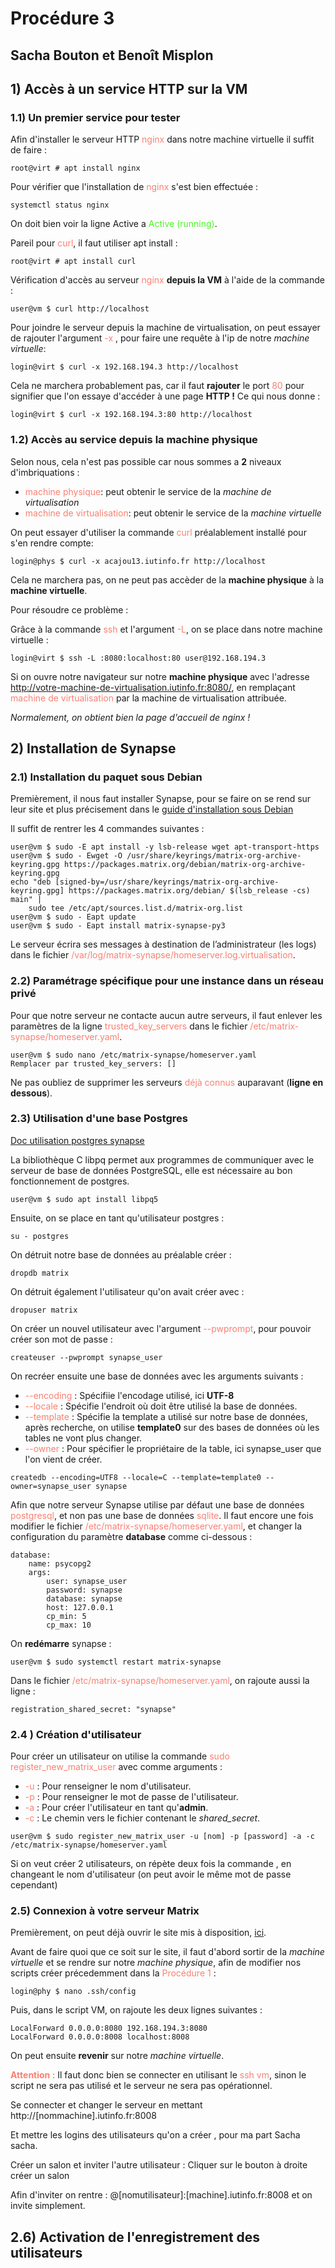 # Procédure 3 
## Sacha Bouton et Benoît Misplon

## 1) Accès à un service HTTP sur la VM

### 1.1) Un premier service pour tester

Afin d'installer le serveur HTTP <span style="color:salmon">nginx</span> dans notre machine virtuelle il suffit de faire :
```
root@virt # apt install nginx
```

Pour vérifier que l'installation de <span style="color:salmon">nginx</span> s'est bien effectuée : 
```
systemctl status nginx
```
On doit bien voir la ligne Active a <span style="color:#4AF626">Active (running)</span>.

Pareil pour <span style="color:salmon">curl</span>, il faut utiliser apt install : 
```
root@virt # apt install curl
```

Vérification d'accès au serveur <span style="color:salmon">nginx</span> **depuis la VM** à l'aide de la commande : 
```
user@vm $ curl http://localhost
``` 

Pour joindre le serveur depuis la machine de virtualisation, on peut essayer de rajouter l'argument <span style="color:salmon">-x </span>, pour faire une requête à l'ip de notre *machine virtuelle*: 

```
login@virt $ curl -x 192.168.194.3 http://localhost
```

Cela ne marchera probablement pas, car il faut **rajouter** le port <span style="color:salmon">80</span> pour signifier que l'on essaye d'accéder à une page **HTTP !**
Ce qui nous donne : 

```
login@virt $ curl -x 192.168.194.3:80 http://localhost
```

### 1.2) Accès au service depuis la machine physique

Selon nous, cela n'est pas possible car nous sommes a **2** niveaux d'imbriquations : 

- <span style="color:salmon">machine physique</span>: peut obtenir le service de la *machine de virtualisation*
- <span style="color:salmon">machine de virtualisation</span>: peut obtenir le service de la *machine virtuelle*

On peut essayer d'utiliser la commande <span style="color:salmon">curl</span> préalablement installé pour s'en rendre compte: 
```
login@phys $ curl -x acajou13.iutinfo.fr http://localhost
```

Cela ne marchera pas, on ne peut pas accèder de la **machine physique** à la **machine virtuelle**.

Pour résoudre ce problème : 

Grâce à  la commande <span style="color:salmon">ssh</span> et l'argument <span style="color:salmon">-L</span>, on se place dans notre machine virtuelle :

```
login@virt $ ssh -L :8080:localhost:80 user@192.168.194.3
```

Si on ouvre notre navigateur sur notre **machine physique** avec l'adresse <span style="color:salmon">http://votre-machine-de-virtualisation.iutinfo.fr:8080/</span>, en remplaçant <span style="color:salmon">machine de virtualisation</span> par la machine de virtualisation attribuée.

*Normalement, on obtient bien la page d'accueil de nginx !*


## 2) Installation de Synapse

### 2.1) Installation du paquet sous Debian

Premièrement, il nous faut installer Synapse, pour se faire on se rend sur leur site et plus précisement dans le [guide d'installation sous Debian](https://matrix-org.github.io/synapse/latest/setup/installation.html#matrixorg-packages)

Il suffit de rentrer les 4 commandes suivantes : 

```
user@vm $ sudo -E apt install -y lsb-release wget apt-transport-https
user@vm $ sudo - Ewget -O /usr/share/keyrings/matrix-org-archive-keyring.gpg https://packages.matrix.org/debian/matrix-org-archive-keyring.gpg
echo "deb [signed-by=/usr/share/keyrings/matrix-org-archive-keyring.gpg] https://packages.matrix.org/debian/ $(lsb_release -cs) main" |
    sudo tee /etc/apt/sources.list.d/matrix-org.list
user@vm $ sudo - Eapt update
user@vm $ sudo - Eapt install matrix-synapse-py3
```

Le serveur écrira ses messages à destination de l’administrateur (les logs) dans le fichier <span style="color:salmon">/var/log/matrix-synapse/homeserver.log.virtualisation</span>.

### 2.2) Paramétrage spécifique pour une instance dans un réseau privé

Pour que notre serveur ne contacte aucun autre serveurs, il faut enlever les paramètres de la ligne <span style="color:salmon">trusted_key_servers</span> dans le fichier <span style="color:salmon">/etc/matrix-synapse/homeserver.yaml</span>.
```
user@vm $ sudo nano /etc/matrix-synapse/homeserver.yaml
Remplacer par trusted_key_servers: []
``` 

Ne pas oubliez de supprimer les serveurs <span style="color:salmon">déjà connus</span> auparavant (**ligne en dessous**).

### 2.3) Utilisation d'une base Postgres
[Doc utilisation postgres synapse](https://matrix-org.github.io/synapse/latest/postgres.html)

La bibliothèque C libpq permet aux programmes de communiquer avec le serveur de base de données PostgreSQL, elle est nécessaire au bon fonctionnement de postgres.
```
user@vm $ sudo apt install libpq5
``` 
Ensuite, on se place en tant qu'utilisateur postgres : 
``` 
su - postgres
``` 
On détruit notre base de données au préalable créer : 
``` 
dropdb matrix
``` 
On détruit également l'utilisateur qu'on avait créer avec : 
``` 
dropuser matrix
``` 
On créer un nouvel utilisateur avec l'argument <span style="color:salmon"> --pwprompt</span>, pour pouvoir créer son mot de passe : 
``` 
createuser --pwprompt synapse_user
``` 
On recréer ensuite une base de données avec les arguments suivants :
- <span style="color:salmon"> --encoding</span> : Spécifiie l'encodage utilisé, ici **UTF-8**
- <span style="color:salmon"> --locale</span> : Spécifie l'endroit où doit être utilisé la base de données.
- <span style="color:salmon"> --template</span> : Spécifie la template a utilisé sur notre base de données, après recherche, on utilise **template0** sur des bases de données où les tables ne vont plus changer.
- <span style="color:salmon"> --owner</span> : Pour spécifier le propriétaire de la table, ici synapse_user que l'on vient de créer.
``` 
createdb --encoding=UTF8 --locale=C --template=template0 --owner=synapse_user synapse
``` 

Afin que notre serveur Synapse utilise par défaut une base de données <span style="color:salmon"> postgresql</span>, et non pas une base de données <span style="color:salmon"> sqlite</span>.
Il faut encore une fois modifier le fichier <span style="color:salmon">/etc/matrix-synapse/homeserver.yaml</span>, et changer la configuration du paramètre **database** comme ci-dessous : 

    database:
        name: psycopg2
        args:
            user: synapse_user
            password: synapse
            database: synapse
            host: 127.0.0.1
            cp_min: 5
            cp_max: 10


On **redémarre** synapse : 
```
user@vm $ sudo systemctl restart matrix-synapse
```

Dans le fichier <span style="color:salmon">/etc/matrix-synapse/homeserver.yaml</span>, on rajoute aussi la ligne  :

    registration_shared_secret: "synapse"


### 2.4 ) Création d'utilisateur
Pour créer un utilisateur on utilise la commande <span style="color:salmon">sudo register_new_matrix_user</span> avec comme arguments : 
- <span style="color:salmon">-u</span> : Pour renseigner le nom d'utilisateur.
- <span style="color:salmon">-p</span> : Pour renseigner le mot de passe de l'utilisateur.
- <span style="color:salmon">-a</span> : Pour créer l'utilisateur en tant qu'**admin**.
- <span style="color:salmon">-c</span> : Le chemin vers le fichier contenant le *shared_secret*.
```
user@vm $ sudo register_new_matrix_user -u [nom] -p [password] -a -c /etc/matrix-synapse/homeserver.yaml
```

Si on veut créer 2 utilisateurs, on répète deux fois la commande , en changeant le nom d'utilisateur (on peut avoir le même mot de passe cependant)

### 2.5) Connexion à votre serveur Matrix 

Premièrement, on peut déjà ouvrir le site mis à disposition, [ici](http://tp.iutinfo.fr:8888/).

Avant de faire quoi que ce soit sur le site, il faut d'abord sortir de la *machine virtuelle* et se rendre sur notre *machine physique*, afin de modifier nos scripts créer précedemment dans la <span style="color:salmon">Procédure 1</span> : 

```
login@phy $ nano .ssh/config
````

Puis, dans le script VM, on rajoute les deux lignes suivantes  : 
```
LocalForward 0.0.0.0:8080 192.168.194.3:8080
LocalForward 0.0.0.0:8008 localhost:8008
```

On peut ensuite **revenir** sur notre *machine virtuelle*.

<span style="color:salmon">**Attention :**</span>
Il faut donc bien se connecter en utilisant le <span style="color:salmon">ssh vm</span>, sinon le script ne sera pas utilisé et le serveur ne sera pas opérationnel.


Se connecter et changer le serveur en mettant http://[nommachine].iutinfo.fr:8008

Et mettre les logins des utilisateurs qu'on a créer , pour ma part Sacha sacha.

Créer un salon et inviter l'autre utilisateur : 
Cliquer sur le bouton à droite créer un salon

Afin d'inviter on rentre :  @[nomutilisateur]:[machine].iutinfo.fr:8008
et on invite simplement.

## 2.6) Activation de l'enregistrement des utilisateurs


